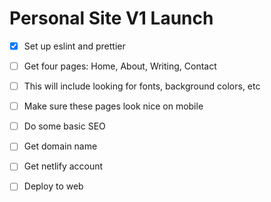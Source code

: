 # Personal Site V1 Launch

- [x] Set up eslint and prettier
- [ ] Get four pages: Home, About, Writing, Contact
- [ ] This will include looking for fonts, background colors, etc
- [ ] Make sure these pages look nice on mobile
- [ ] Do some basic SEO
- [ ] Get domain name
- [ ] Get netlify account
- [ ] Deploy to web

